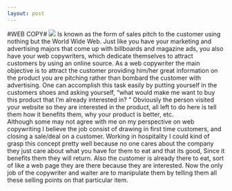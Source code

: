 ```yaml
---
layout: post
---
```

#WEB COPY#
![](http://www.dogtownmedia.com/wp-content/uploads/2014/03/world-wide-web.jpg)
  Is known as the form of sales pitch to the customer using nothing but the World Wide Web.  Just like you have your marketing and advertising majors that come up with billboards and magazine ads, you also have your web copywriters, which dedicate themselves to attract customers by using an online source. As a web copywriter the main objective is to attract the customer providing him/her great information on the product you are pitching rather than bombard the customer with advertising. One can accomplish this task easily by putting yourself in the customers shoes and asking yourself, “what would make me want to buy this product that I’m already interested in? ”  Obviously the person visited your website so they are interested in the product, all left to do here is tell them how it benefits them, why your product is better, etc.  
  Although some may not agree with me on my perspective on web copywriting I believe the job consist of drawing in first time customers, and closing a sale/deal on a customer. Working in hospitality I could kind of grasp this concept pretty well because no one cares about the company they just care about what you have for them to eat and that its good, Since it benefits them they will return. Also the customer is already there to eat, sort of like a web page they are there because they are interested. Now the only job of the copywriter and waiter are to manipulate them by telling them all these selling points on that particular item. 

